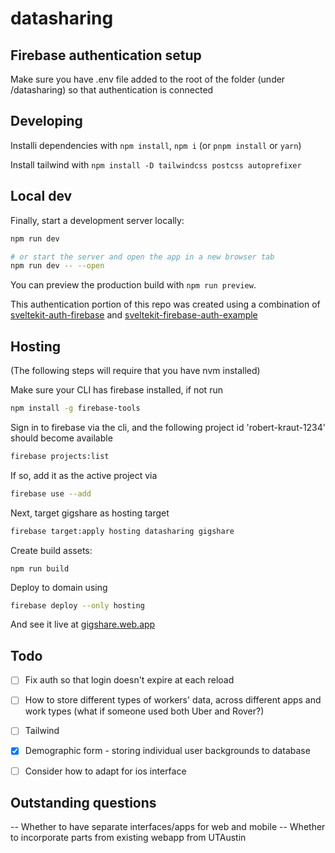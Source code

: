# datasharing

## Firebase authentication setup
Make sure you have .env file added to the root of the folder (under /datasharing) so that authentication is connected

## Developing

Installi dependencies with `npm install`, `npm i` (or `pnpm install` or `yarn`)

Install tailwind with `npm install -D tailwindcss postcss autoprefixer`


## Local dev

Finally, start a development server locally:

```bash
npm run dev

# or start the server and open the app in a new browser tab
npm run dev -- --open
```



You can preview the production build with `npm run preview`.

This authentication portion of this repo was created using a combination of [sveltekit-auth-firebase](https://github.com/JustinyAhin/okupter-repos/tree/5e9403e30a49ce5e314f311cffb057d922d2c737/apps/sveltekit-auth-firebase) and [sveltekit-firebase-auth-example](https://github.com/eraygundogmus/sveltekit-firebase-auth-example)


## Hosting
(The following steps will require that you have nvm installed)

Make sure your CLI has firebase installed, if not run 

```bash
npm install -g firebase-tools
```


Sign in to firebase via the cli, and the following project id 'robert-kraut-1234' should become available

```bash
firebase projects:list
``` 

If so, add it as the active project via

```bash
firebase use --add
```

Next, target gigshare as hosting target

```bash
firebase target:apply hosting datasharing gigshare
```

Create build assets:
```
npm run build
```

Deploy to domain using
```bash
firebase deploy --only hosting
```

And see it live at [gigshare.web.app](https://gigshare.web.app/)


## Todo 

- [ ] Fix auth so that login doesn't expire at each reload

- [ ] How to store different types of workers' data, across different apps and work types (what if someone used both Uber and Rover?)

- [ ] Tailwind

- [X] Demographic form - storing individual user backgrounds to database

- [ ] Consider how to adapt for ios interface

## Outstanding questions 
-- Whether to have separate interfaces/apps for web and mobile
-- Whether to incorporate parts from existing webapp from UTAustin
